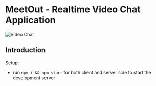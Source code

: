 # MeetOut - Realtime Video Chat Application

![Video Chat](https://i.ibb.co/7WZRLD1/122.jpg)

## Introduction


Setup:
- run ```npm i && npm start``` for both client and server side to start the development server
